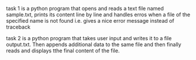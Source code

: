 task 1 is a python program that opens and reads a text file named sample.txt, prints its content line by line and handles erros when a file of the specified name is not found i.e. gives a nice error message instead of traceback

task 2 is a python program that takes user input and writes it to a file output.txt. Then appends additional data to the same file and then finally reads and displays tthe final content of the file.
